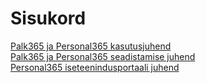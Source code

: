 # Sisukord
[Palk365 ja Personal365 kasutusjuhend](Palk365-ja-Personal365-kasutusjuhend.pdf)  
[Palk365 ja Personal365 seadistamise juhend](Palk365-ja-Personal365-seadistamise-juhend.pdf)  
[Personal365 iseteenindusportaali juhend](Personal365-iseteenindusportaali-juhend.pdf)
